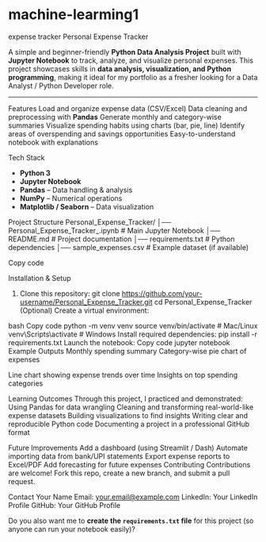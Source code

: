 # machine-learming1
expense tracker
Personal Expense Tracker

A simple and beginner-friendly **Python Data Analysis Project** built with **Jupyter Notebook** to track, analyze, and visualize personal expenses.
This project showcases skills in **data analysis, visualization, and Python programming**, making it ideal for my portfolio as a fresher looking for a Data Analyst / Python Developer role.

---

Features
Load and organize expense data (CSV/Excel)
Data cleaning and preprocessing with **Pandas**
Generate monthly and category-wise summaries
Visualize spending habits using charts (bar, pie, line)
Identify areas of overspending and savings opportunities
Easy-to-understand notebook with explanations

Tech Stack
- **Python 3**
- **Jupyter Notebook**
- **Pandas** – Data handling & analysis
- **NumPy** – Numerical operations
- **Matplotlib / Seaborn** – Data visualization

Project Structure
Personal_Expense_Tracker/
│── Personal_Expense_Tracker_.ipynb # Main Jupyter Notebook
│── README.md # Project documentation
│── requirements.txt # Python dependencies
│── sample_expenses.csv # Example dataset (if available)

Copy code

Installation & Setup
1. Clone this repository:
git clone https://github.com/your-username/Personal_Expense_Tracker.git
cd Personal_Expense_Tracker
(Optional) Create a virtual environment:

bash
Copy code
python -m venv venv
source venv/bin/activate   # Mac/Linux
venv\Scripts\activate      # Windows
Install required dependencies:
pip install -r requirements.txt
Launch the notebook:
Copy code
jupyter notebook
Example Outputs
Monthly spending summary
Category-wise pie chart of expenses

Line chart showing expense trends over time
Insights on top spending categories

Learning Outcomes
Through this project, I practiced and demonstrated:
Using Pandas for data wrangling
Cleaning and transforming real-world-like expense datasets
Building visualizations to find insights
Writing clear and reproducible Python code
Documenting a project in a professional GitHub format

Future Improvements
Add a dashboard (using Streamlit / Dash)
Automate importing data from bank/UPI statements
Export expense reports to Excel/PDF
Add forecasting for future expenses
Contributing
Contributions are welcome!
Fork this repo, create a new branch, and submit a pull request.

Contact
Your Name
Email: your.email@example.com
LinkedIn: Your LinkedIn Profile
GitHub: Your GitHub Profile


Do you also want me to **create the `requirements.txt` file** for this project (so anyone can run your notebook easily)?

